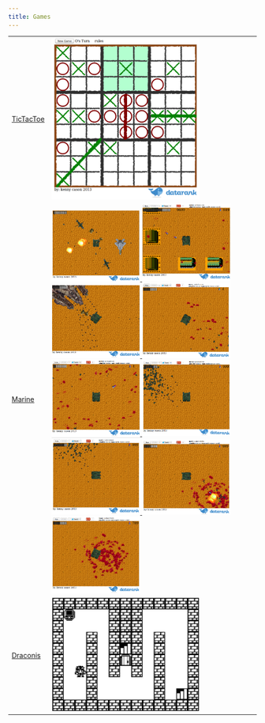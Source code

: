 ```yaml
---
title: Games
---
```

<table width="700px">
<tr><td>
	<a href="/tictactoe">TicTacToe</a>
</td><td>
	<a href="/tictactoe">
		<img src="/tictactoe/screenshot.png" width="300px"/>
	</a>
</td></tr>
<tr><td>
	<a href="/marine">Marine</a>
</td><td>
	<a href="/marine">
		<img src="/marine/img/screenshots/screenshot1.png" width="180px"/>
		<img src="/marine/img/screenshots/screenshot9.png" width="180px"/>
		<img src="/marine/img/screenshots/screenshot2.png" width="180px"/>
		<img src="/marine/img/screenshots/screenshot3.png" width="180px"/>
		<img src="/marine/img/screenshots/screenshot4.png" width="180px"/>
		<img src="/marine/img/screenshots/screenshot5.png" width="180px"/>
		<img src="/marine/img/screenshots/screenshot6.png" width="180px"/>
		<img src="/marine/img/screenshots/screenshot7.png" width="180px"/>
		<img src="/marine/img/screenshots/screenshot8.png" width="180px"/>
	</a>
</td></tr>
<tr><td>
	<a href="/draconis">Draconis</a>
</td><td>
	<a href="/draconis">
		<img src="/draconis/screenshot.jpg" width="300px"/>
	</a>
</td></tr>
</table>